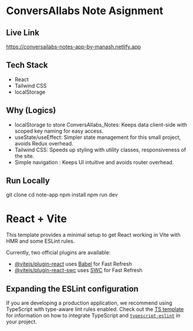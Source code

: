 # ConversAIlabs Note Asignment

## Live Link
https://conversailabs-notes-app-by-manash.netlify.app

## Tech Stack
- React
- Tailwind CSS
- localStorage

## Why (Logics) 

- localStorage to store ConversAIlabs_Notes: Keeps data client-side with scoped key naming for easy access.
- useState/useEffect: Simpler state management for this small project, avoids Redux overhead.
- Tailwind CSS: Speeds up styling with utility classes, responsiveness of the site.
- Simple navigation : Keeps UI intuitive and avoids router overhead.

## Run Locally
git clone <repo>
cd note-app
npm install
npm run dev



# React + Vite

This template provides a minimal setup to get React working in Vite with HMR and some ESLint rules.

Currently, two official plugins are available:

- [@vitejs/plugin-react](https://github.com/vitejs/vite-plugin-react/blob/main/packages/plugin-react) uses [Babel](https://babeljs.io/) for Fast Refresh
- [@vitejs/plugin-react-swc](https://github.com/vitejs/vite-plugin-react/blob/main/packages/plugin-react-swc) uses [SWC](https://swc.rs/) for Fast Refresh

## Expanding the ESLint configuration

If you are developing a production application, we recommend using TypeScript with type-aware lint rules enabled. Check out the [TS template](https://github.com/vitejs/vite/tree/main/packages/create-vite/template-react-ts) for information on how to integrate TypeScript and [`typescript-eslint`](https://typescript-eslint.io) in your project.
